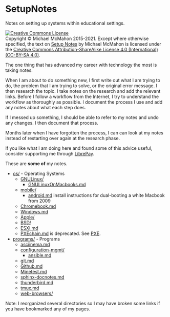 # SetupNotes
Notes on setting up systems within educational settings.

<a rel="license" href="http://creativecommons.org/licenses/by-sa/4.0/"><img alt="Creative Commons License" style="border-width:0" src="https://i.creativecommons.org/l/by-sa/4.0/88x31.png" /></a><br>
Copyright © Michael McMahon 2015-2021.  Except where otherwise specified, the
text on [Setup Notes](https://github.com/TechnologyClassroom/SetupNotes/)
by Michael McMahon is licensed under the
[Creative Commons Attribution-ShareAlike License 4.0 (International) (CC-BY-SA 4.0)](https://creativecommons.org/licenses/by-sa/4.0/).

The one thing that has advanced my career with technology the most is taking
notes.

When I am about to do something new, I first write out what I am trying to do,
the problem that I am trying to solve, or the original error message.  I then
research the topic.  I take notes on the research and add the relevant links.
Before I follow a workflow from the Internet, I try to understand the workflow
as thoroughly as possible.  I document the process I use and add any notes about
what each step does.

If I messed up something, I should be able to refer to my notes and undo any
changes.  I then document that process.

Months later when I have forgotten the process, I can can look at my notes
instead of restarting over again at the research phase.

If you like what I am doing here and found some of this advice useful, consider
supporting me through [LibrePay](https://liberapay.com/technologyclassroom/).

These are **some of** my notes.
 
- [os/](https://github.com/TechnologyClassroom/SetupNotes/tree/master/os) - Operating Systems
  - [GNULinux/](https://github.com/TechnologyClassroom/SetupNotes/tree/master/os/GNULinux)
    - [GNULinuxOnMacbooks.md](https://github.com/TechnologyClassroom/SetupNotes/blob/master/os/GNULinux/GNULinuxOnMacbooks.md)
  - [mobile/](https://github.com/TechnologyClassroom/SetupNotes/tree/master/os/mobile)
    - [android.md](https://github.com/TechnologyClassroom/SetupNotes/blob/master/os/mobile/android.md)
        install instructions for dual-booting a white Macbook from 2009
  - [Chromebook.md](https://github.com/TechnologyClassroom/SetupNotes/blob/master/os/Chromebook.md)
  - [Windows.md](https://github.com/TechnologyClassroom/SetupNotes/blob/master/os/Windows.md)
  - [Apple/](https://github.com/TechnologyClassroom/SetupNotes/tree/master/os/Apple)
  - [BSD/](https://github.com/TechnologyClassroom/SetupNotes/tree/master/os/BSD)
  - [ESXi.md](https://github.com/TechnologyClassroom/SetupNotes/blob/master/ESXi.md)
  - [PXEchain.md](https://github.com/TechnologyClassroom/SetupNotes/blob/master/os/PXEchain.md)
    is deprecated.  See
    [PXE](https://github.com/TechnologyClassroom/PXE).
- [programs/](https://github.com/TechnologyClassroom/SetupNotes/tree/master/programs) - Programs
  - [asciinema.md](https://github.com/TechnologyClassroom/SetupNotes/blob/master/programs/asciinema.md)
  - [configuration-mgmt/](https://github.com/TechnologyClassroom/SetupNotes/tree/master/programs/configuration-mgmt)
    - [ansible.md](https://github.com/TechnologyClassroom/SetupNotes/blob/master/programs/configuration-mgmt/ansible.md)
  - [git.md](https://github.com/TechnologyClassroom/SetupNotes/blob/master/programs/git.md)
  - [Github.md](https://github.com/TechnologyClassroom/SetupNotes/blob/master/programs/Github.md)
  - [Minetest.md](https://github.com/TechnologyClassroom/SetupNotes/blob/master/programs/Minetest.md)
  - [sphinx-docnotes.md](https://github.com/TechnologyClassroom/SetupNotes/blob/master/programs/sphinx-docnotes.md)
  - [thunderbird.md](https://github.com/TechnologyClassroom/SetupNotes/blob/master/programs/thunderbird.md)
  - [tmux.md](https://github.com/TechnologyClassroom/SetupNotes/blob/master/programs/tmux.md)
  - [web-browsers/](https://github.com/TechnologyClassroom/SetupNotes/tree/master/programs/web-browsers)

Note: I reorganized several directories so I may have broken some links if you have bookmarked any of my pages.
